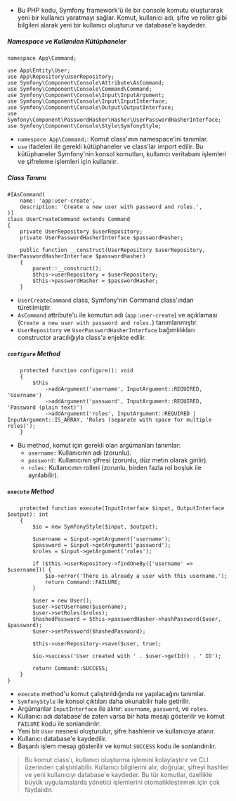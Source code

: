 + Bu PHP kodu, Symfony framework'ü ile bir console komutu oluşturarak yeni bir kullanıcı yaratmayı sağlar. Komut, kullanıcı adı, şifre ve roller gibi bilgileri alarak yeni bir kullanıcı oluşturur ve database'e kaydeder.

##### Namespace ve Kullanılan Kütüphaneler
~~~~~~~
namespace App\Command;

use App\Entity\User;
use App\Repository\UserRepository;
use Symfony\Component\Console\Attribute\AsCommand;
use Symfony\Component\Console\Command\Command;
use Symfony\Component\Console\Input\InputArgument;
use Symfony\Component\Console\Input\InputInterface;
use Symfony\Component\Console\Output\OutputInterface;
use Symfony\Component\PasswordHasher\Hasher\UserPasswordHasherInterface;
use Symfony\Component\Console\Style\SymfonyStyle;
~~~~~~~
+ `namespace App\Command;`: Komut class'ının namespace'ini tanımlar.
+ `use` ifadeleri ile gerekli kütüphaneler ve class'lar import edilir. Bu kütüphaneler Symfony'nin konsol komutları, kullanıcı veritabanı işlemleri ve şifreleme işlemleri için kullanılır.

##### Class Tanımı
~~~~~~~
#[AsCommand(
    name: 'app:user-create',
    description: 'Create a new user with password and roles.',
)]
class UserCreateCommand extends Command
{
    private UserRepository $userRepository;
    private UserPasswordHasherInterface $passwordHasher;

    public function __construct(UserRepository $userRepository, UserPasswordHasherInterface $passwordHasher)
    {
        parent::__construct();
        $this->userRepository = $userRepository;
        $this->passwordHasher = $passwordHasher;
    }
~~~~~~~
+ `UserCreateCommand` class, Symfony'nin Command class'ından türetilmiştir.
+ `AsCommand` attribute'u ile komutun adı (`app:user-create`) ve açıklaması (`Create a new user with password and roles.`) tanımlanmıştır.
+ `UserRepository` ve `UserPasswordHasherInterface` bağımlılıkları constructor aracılığıyla class'a enjekte edilir.

##### `configure` Method
~~~~~~~
    protected function configure(): void
    {
        $this
            ->addArgument('username', InputArgument::REQUIRED, 'Username')
            ->addArgument('password', InputArgument::REQUIRED, 'Password (plain text)')
            ->addArgument('roles', InputArgument::REQUIRED | InputArgument::IS_ARRAY, 'Roles (separate with space for multiple roles)');
    }
~~~~~~~
+ Bu method, komut için gerekli olan argümanları tanımlar:
  - `username:` Kullanıcının adı (zorunlu).
  - `password:` Kullanıcının şifresi (zorunlu, düz metin olarak girilir).
  - `roles:` Kullanıcının rolleri (zorunlu, birden fazla rol boşluk ile ayrılabilir).

##### `execute` Method
~~~~~~~
    protected function execute(InputInterface $input, OutputInterface $output): int
    {
        $io = new SymfonyStyle($input, $output);

        $username = $input->getArgument('username');
        $password = $input->getArgument('password');
        $roles = $input->getArgument('roles');

        if ($this->userRepository->findOneBy(['username' => $username])) {
            $io->error('There is already a user with this username.');
            return Command::FAILURE;
        }

        $user = new User();
        $user->setUsername($username);
        $user->setRoles($roles);
        $hashedPassword = $this->passwordHasher->hashPassword($user, $password);
        $user->setPassword($hashedPassword);

        $this->userRepository->save($user, true);

        $io->success('User created with ' . $user->getId() . ' ID');

        return Command::SUCCESS;
    }
}
~~~~~~~
+ `execute` method'u komut çalıştırıldığında ne yapılacağını tanımlar.
+ `SymfonyStyle` ile konsol çıktıları daha okunabilir hale getirilir.
+ Argümanlar `InputInterface` ile alınır: `username`, `password`, ve `roles`.
+ Kullanıcı adı database'de zaten varsa bir hata mesajı gösterilir ve komut `FAILURE` kodu ile sonlandırılır.
+ Yeni bir `User` nesnesi oluşturulur, şifre hashlenir ve kullanıcıya atanır.
+ Kullanıcı database'e kaydedilir.
+ Başarılı işlem mesajı gösterilir ve komut `SUCCESS` kodu ile sonlandırılır.

> Bu komut class'ı, kullanıcı oluşturma işlemini kolaylaştırır ve CLI üzerinden çalıştırılabilir. Kullanıcı bilgilerini alır, doğrular, şifreyi hashler ve yeni kullanıcıyı database'e kaydeder. Bu tür komutlar, özellikle büyük uygulamalarda yönetici işlemlerini otomatikleştirmek için çok faydalıdır.
